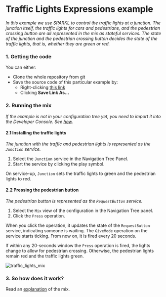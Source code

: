 # Traffic Lights Expressions example
_In this example we use SPARKL to control the traffic lights at a junction. 
The junction itself, the traffic lights for cars and pedestrians, and the pedestrian crossing button are all represented in the mix as stateful services. 
The state of the junction and the pedestrian crossing button decides the state of the traffic lights, that is, whether they are green or red._

### 1. Getting the code
You can either:
* Clone the whole repository from git
* Save the source code of this particular example by:
    * Right-clicking [this link](https://raw.githubusercontent.com/sparkl/examples/master/Examples/TrafficLightsExpr/TrafficLightsExpr.xml)
    * Clicking **Save Link As...**

### 2. Running the mix
_If the example is not in your configuration tree yet, you need to import it into the Developer Console. See [how](https://github.com/sparkl/examples#use_examples)._

#### 2.1 Installing the traffic lights
_The junction with the traffic and pedestrian lights is represented as the `Junction` service._
  1. Select the `Junction` service in the Navigation Tree Panel.
  2. Start the service by clicking the play symbol.

On service-up, `Junction` sets the traffic lights to green and the pedestrian lights to red.

#### 2.2 Pressing the pedestrian button
_The pedestrian button is represented as the `RequestButton` service._
  1. Select the `Mix` view of the configuration in the Navigation Tree panel.
  2. Click the `Press` operation.
  
When you click the operation, it updates the state of the `RequestButton` service, indicating someone is waiting. The `GiveMode` operation on the service starts ticking. From now on, it is fired every 20 seconds. 

If within any 20-seconds window the `Press` operation is fired, the lights change to allow for pedestrian crossing. Otherwise, the pedestrian lights remain red and the traffic lights green.

![traffic_lights_mix](https://cloud.githubusercontent.com/assets/17043451/25705966/fad3e33a-30d6-11e7-926f-1d8c9d141c22.png)

### 3. So how does it work?
Read an [explanation](http://docs.sparkl.com/#TopicRoot/Examples/expr_examples/traffic_lights_c.html) of the mix.